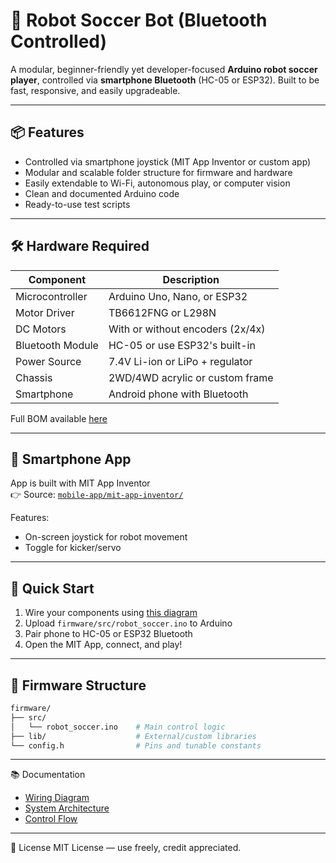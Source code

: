 # 🤖 Robot Soccer Bot (Bluetooth Controlled)

A modular, beginner-friendly yet developer-focused **Arduino robot soccer player**, controlled via **smartphone Bluetooth** (HC-05 or ESP32). Built to be fast, responsive, and easily upgradeable.

---

## 📦 Features

- Controlled via smartphone joystick (MIT App Inventor or custom app)
- Modular and scalable folder structure for firmware and hardware
- Easily extendable to Wi-Fi, autonomous play, or computer vision
- Clean and documented Arduino code
- Ready-to-use test scripts

---

## 🛠️ Hardware Required

| Component          | Description                         |
|--------------------|-------------------------------------|
| Microcontroller    | Arduino Uno, Nano, or ESP32         |
| Motor Driver       | TB6612FNG or L298N                  |
| DC Motors          | With or without encoders (2x/4x)    |
| Bluetooth Module   | HC-05 or use ESP32's built-in       |
| Power Source       | 7.4V Li-ion or LiPo + regulator     |
| Chassis            | 2WD/4WD acrylic or custom frame     |
| Smartphone         | Android phone with Bluetooth        |

Full BOM available [here](hardware/bill-of-materials.md)

---

## 📲 Smartphone App

App is built with MIT App Inventor  
👉 Source: [`mobile-app/mit-app-inventor/`](mobile-app/mit-app-inventor/)

Features:
- On-screen joystick for robot movement
- Toggle for kicker/servo

---

## 🚀 Quick Start

1. Wire your components using [this diagram](docs/wiring-diagram.png)
2. Upload `firmware/src/robot_soccer.ino` to Arduino
3. Pair phone to HC-05 or ESP32 Bluetooth
4. Open the MIT App, connect, and play!

---

## 🔧 Firmware Structure

```bash
firmware/
├── src/
│   └── robot_soccer.ino    # Main control logic
├── lib/                    # External/custom libraries
└── config.h                # Pins and tunable constants
```

---

📚 Documentation
- [Wiring Diagram]()
- [System Architecture]()
- [Control Flow]()

---

📜 License
MIT License — use freely, credit appreciated.
